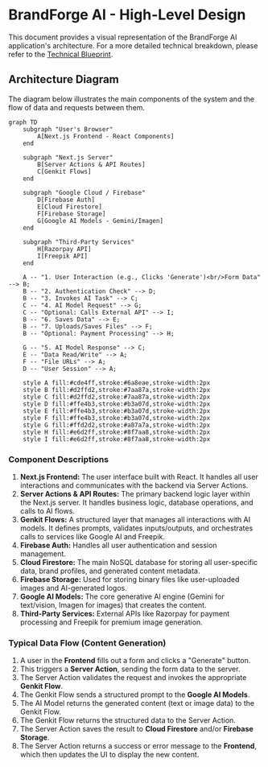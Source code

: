 # BrandForge AI - High-Level Design

This document provides a visual representation of the BrandForge AI application's architecture. For a more detailed technical breakdown, please refer to the [Technical Blueprint](./BLUEPRINT.md).

## Architecture Diagram

The diagram below illustrates the main components of the system and the flow of data and requests between them.

```mermaid
graph TD
    subgraph "User's Browser"
        A[Next.js Frontend - React Components]
    end

    subgraph "Next.js Server"
        B[Server Actions & API Routes]
        C[Genkit Flows]
    end

    subgraph "Google Cloud / Firebase"
        D[Firebase Auth]
        E[Cloud Firestore]
        F[Firebase Storage]
        G[Google AI Models - Gemini/Imagen]
    end

    subgraph "Third-Party Services"
        H[Razorpay API]
        I[Freepik API]
    end

    A -- "1. User Interaction (e.g., Clicks 'Generate')<br/>Form Data" --> B;
    B -- "2. Authentication Check" --> D;
    B -- "3. Invokes AI Task" --> C;
    C -- "4. AI Model Request" --> G;
    C -- "Optional: Calls External API" --> I;
    B -- "6. Saves Data" --> E;
    B -- "7. Uploads/Saves Files" --> F;
    B -- "Optional: Payment Processing" --> H;

    G -- "5. AI Model Response" --> C;
    E -- "Data Read/Write" --> A;
    F -- "File URLs" --> A;
    D -- "User Session" --> A;

    style A fill:#cde4ff,stroke:#6a8eae,stroke-width:2px
    style B fill:#d2ffd2,stroke:#7aa87a,stroke-width:2px
    style C fill:#d2ffd2,stroke:#7aa87a,stroke-width:2px
    style D fill:#ffe4b3,stroke:#b3a07d,stroke-width:2px
    style E fill:#ffe4b3,stroke:#b3a07d,stroke-width:2px
    style F fill:#ffe4b3,stroke:#b3a07d,stroke-width:2px
    style G fill:#ffd2d2,stroke:#a87a7a,stroke-width:2px
    style H fill:#e6d2ff,stroke:#8f7aa8,stroke-width:2px
    style I fill:#e6d2ff,stroke:#8f7aa8,stroke-width:2px

```

### Component Descriptions

1.  **Next.js Frontend:** The user interface built with React. It handles all user interactions and communicates with the backend via Server Actions.
2.  **Server Actions & API Routes:** The primary backend logic layer within the Next.js server. It handles business logic, database operations, and calls to AI flows.
3.  **Genkit Flows:** A structured layer that manages all interactions with AI models. It defines prompts, validates inputs/outputs, and orchestrates calls to services like Google AI and Freepik.
4.  **Firebase Auth:** Handles all user authentication and session management.
5.  **Cloud Firestore:** The main NoSQL database for storing all user-specific data, brand profiles, and generated content metadata.
6.  **Firebase Storage:** Used for storing binary files like user-uploaded images and AI-generated logos.
7.  **Google AI Models:** The core generative AI engine (Gemini for text/vision, Imagen for images) that creates the content.
8.  **Third-Party Services:** External APIs like Razorpay for payment processing and Freepik for premium image generation.

### Typical Data Flow (Content Generation)

1.  A user in the **Frontend** fills out a form and clicks a "Generate" button.
2.  This triggers a **Server Action**, sending the form data to the server.
3.  The Server Action validates the request and invokes the appropriate **Genkit Flow**.
4.  The Genkit Flow sends a structured prompt to the **Google AI Models**.
5.  The AI Model returns the generated content (text or image data) to the Genkit Flow.
6.  The Genkit Flow returns the structured data to the Server Action.
7.  The Server Action saves the result to **Cloud Firestore** and/or **Firebase Storage**.
8.  The Server Action returns a success or error message to the **Frontend**, which then updates the UI to display the new content.